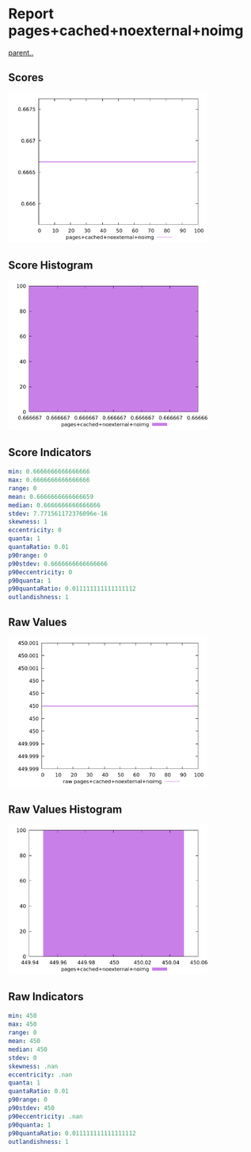 # Report pages+cached+noexternal+noimg

[parent..](./..)  


## Scores

![score](./score.png)  

## Score Histogram

![hist](./hist.png)  

## Score Indicators

```yaml
min: 0.6666666666666666
max: 0.6666666666666666
range: 0
mean: 0.6666666666666659
median: 0.6666666666666666
stdev: 7.771561172376096e-16
skewness: 1
eccentricity: 0
quanta: 1
quantaRatio: 0.01
p90range: 0
p90stdev: 0.6666666666666666
p90eccentricity: 0
p90quanta: 1
p90quantaRatio: 0.011111111111111112
outlandishness: 1

```

## Raw Values

![raw](./raw.png)  

## Raw Values Histogram

![raw hist](./raw_hist.png)  

## Raw Indicators

```yaml
min: 450
max: 450
range: 0
mean: 450
median: 450
stdev: 0
skewness: .nan
eccentricity: .nan
quanta: 1
quantaRatio: 0.01
p90range: 0
p90stdev: 450
p90eccentricity: .nan
p90quanta: 1
p90quantaRatio: 0.011111111111111112
outlandishness: 1

```

<style>
  img {
    max-width: 80%;
  }
</style>
      
